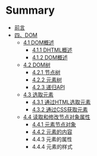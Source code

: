# Summary

* [前言](README.md)
* [四、DOM](chapter1.md)
    * [4.1 DOM概述](42-dom概述.md)
        * [4.1.1 DHTML概述](411-dhtml概述.md)
        * [4.1.2 DOM概述](412-dom概述.md)
    * [4.2 DOM树](43-dom树.md)
        * [4.2.1 节点树](431-节点树.md)
        * [4.2.2 元素树](432-元素树.md)
        * [4.2.3 递归API](433-递归api.md)
    * [4.3 选取元素](43-选取元素.md)
        * [4.3.1 通过HTML选取元素](431-通过html选取元素.md)
        * [4.3.2 通过CSS获取元素](432-通过css获取元素.md)
    * [4.4 读取和修改节点对象属性](44-读取和修改节点对象属性.md)
        * [4.4.1 元素节点对象](441-元素节点对象.md)
        * [4.4.2 元素的内容](442-元素的内容.md)
        * 4.4.3 元素的属性
        * 4.4.4 元素的样式

